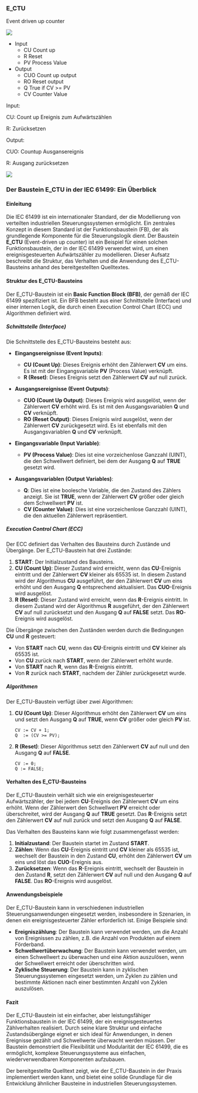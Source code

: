 ### E\_CTU

Event driven up counter

![](https://user-images.githubusercontent.com/113907528/204894537-54f1c9c9-de57-4beb-ad38-697fff012b4b.png)

*   Input
    *   CU Count up
    *   R Reset
    *   PV Process Value
*   Output
    *   CUO Count up output
    *   RO Reset output
    *   Q True if CV >= PV
    *   CV Counter Value

Input:

CU: Count up Ereignis zum Aufwärtszählen

R: Zurücksetzen

Output:

CUO: Countup Ausgansereignis 

R: Ausgang zurücksetzen

![](https://user-images.githubusercontent.com/113907474/227977865-15a0089f-d648-4415-947b-bf80436d0094.png)



### Der Baustein E_CTU in der IEC 61499: Ein Überblick

#### Einleitung

Die IEC 61499 ist ein internationaler Standard, der die Modellierung von verteilten industriellen Steuerungssystemen ermöglicht. Ein zentrales Konzept in diesem Standard ist der Funktionsbaustein (FB), der als grundlegende Komponente für die Steuerungslogik dient. Der Baustein **E_CTU** (Event-driven up counter) ist ein Beispiel für einen solchen Funktionsbaustein, der in der IEC 61499 verwendet wird, um einen ereignisgesteuerten Aufwärtszähler zu modellieren. Dieser Aufsatz beschreibt die Struktur, das Verhalten und die Anwendung des E_CTU-Bausteins anhand des bereitgestellten Quelltextes.

#### Struktur des E_CTU-Bausteins

Der E_CTU-Baustein ist ein **Basic Function Block (BFB)**, der gemäß der IEC 61499 spezifiziert ist. Ein BFB besteht aus einer Schnittstelle (Interface) und einer internen Logik, die durch einen Execution Control Chart (ECC) und Algorithmen definiert wird.

##### Schnittstelle (Interface)

Die Schnittstelle des E_CTU-Bausteins besteht aus:

- **Eingangsereignisse (Event Inputs)**:
  - **CU (Count Up)**: Dieses Ereignis erhöht den Zählerwert **CV** um eins. Es ist mit der Eingangsvariable **PV** (Process Value) verknüpft.
  - **R (Reset)**: Dieses Ereignis setzt den Zählerwert **CV** auf null zurück.

- **Ausgangsereignisse (Event Outputs)**:
  - **CUO (Count Up Output)**: Dieses Ereignis wird ausgelöst, wenn der Zählerwert **CV** erhöht wird. Es ist mit den Ausgangsvariablen **Q** und **CV** verknüpft.
  - **RO (Reset Output)**: Dieses Ereignis wird ausgelöst, wenn der Zählerwert **CV** zurückgesetzt wird. Es ist ebenfalls mit den Ausgangsvariablen **Q** und **CV** verknüpft.

- **Eingangsvariable (Input Variable)**:
  - **PV (Process Value)**: Dies ist eine vorzeichenlose Ganzzahl (UINT), die den Schwellwert definiert, bei dem der Ausgang **Q** auf **TRUE** gesetzt wird.

- **Ausgangsvariablen (Output Variables)**:
  - **Q**: Dies ist eine boolesche Variable, die den Zustand des Zählers anzeigt. Sie ist **TRUE**, wenn der Zählerwert **CV** größer oder gleich dem Schwellwert **PV** ist.
  - **CV (Counter Value)**: Dies ist eine vorzeichenlose Ganzzahl (UINT), die den aktuellen Zählerwert repräsentiert.

##### Execution Control Chart (ECC)

Der ECC definiert das Verhalten des Bausteins durch Zustände und Übergänge. Der E_CTU-Baustein hat drei Zustände:

1. **START**: Der Initialzustand des Bausteins.
2. **CU (Count Up)**: Dieser Zustand wird erreicht, wenn das **CU**-Ereignis eintritt und der Zählerwert **CV** kleiner als 65535 ist. In diesem Zustand wird der Algorithmus **CU** ausgeführt, der den Zählerwert **CV** um eins erhöht und den Ausgang **Q** entsprechend aktualisiert. Das **CUO**-Ereignis wird ausgelöst.
3. **R (Reset)**: Dieser Zustand wird erreicht, wenn das **R**-Ereignis eintritt. In diesem Zustand wird der Algorithmus **R** ausgeführt, der den Zählerwert **CV** auf null zurücksetzt und den Ausgang **Q** auf **FALSE** setzt. Das **RO**-Ereignis wird ausgelöst.

Die Übergänge zwischen den Zuständen werden durch die Bedingungen **CU** und **R** gesteuert:

- Von **START** nach **CU**, wenn das **CU**-Ereignis eintritt und **CV** kleiner als 65535 ist.
- Von **CU** zurück nach **START**, wenn der Zählerwert erhöht wurde.
- Von **START** nach **R**, wenn das **R**-Ereignis eintritt.
- Von **R** zurück nach **START**, nachdem der Zähler zurückgesetzt wurde.

##### Algorithmen

Der E_CTU-Baustein verfügt über zwei Algorithmen:

1. **CU (Count Up)**: Dieser Algorithmus erhöht den Zählerwert **CV** um eins und setzt den Ausgang **Q** auf **TRUE**, wenn **CV** größer oder gleich **PV** ist.
   ```structured-text
   CV := CV + 1;
   Q  := (CV >= PV);
   ```

2. **R (Reset)**: Dieser Algorithmus setzt den Zählerwert **CV** auf null und den Ausgang **Q** auf **FALSE**.
   ```structured-text
   CV := 0;
   Q := FALSE;
   ```

#### Verhalten des E_CTU-Bausteins

Der E_CTU-Baustein verhält sich wie ein ereignisgesteuerter Aufwärtszähler, der bei jedem **CU**-Ereignis den Zählerwert **CV** um eins erhöht. Wenn der Zählerwert den Schwellwert **PV** erreicht oder überschreitet, wird der Ausgang **Q** auf **TRUE** gesetzt. Das **R**-Ereignis setzt den Zählerwert **CV** auf null zurück und setzt den Ausgang **Q** auf **FALSE**.

Das Verhalten des Bausteins kann wie folgt zusammengefasst werden:

1. **Initialzustand**: Der Baustein startet im Zustand **START**.
2. **Zählen**: Wenn das **CU**-Ereignis eintritt und **CV** kleiner als 65535 ist, wechselt der Baustein in den Zustand **CU**, erhöht den Zählerwert **CV** um eins und löst das **CUO**-Ereignis aus.
3. **Zurücksetzen**: Wenn das **R**-Ereignis eintritt, wechselt der Baustein in den Zustand **R**, setzt den Zählerwert **CV** auf null und den Ausgang **Q** auf **FALSE**. Das **RO**-Ereignis wird ausgelöst.

#### Anwendungsbeispiele

Der E_CTU-Baustein kann in verschiedenen industriellen Steuerungsanwendungen eingesetzt werden, insbesondere in Szenarien, in denen ein ereignisgesteuerter Zähler erforderlich ist. Einige Beispiele sind:

- **Ereigniszählung**: Der Baustein kann verwendet werden, um die Anzahl von Ereignissen zu zählen, z.B. die Anzahl von Produkten auf einem Förderband.
- **Schwellwertüberwachung**: Der Baustein kann verwendet werden, um einen Schwellwert zu überwachen und eine Aktion auszulösen, wenn der Schwellwert erreicht oder überschritten wird.
- **Zyklische Steuerung**: Der Baustein kann in zyklischen Steuerungssystemen eingesetzt werden, um Zyklen zu zählen und bestimmte Aktionen nach einer bestimmten Anzahl von Zyklen auszulösen.

#### Fazit

Der E_CTU-Baustein ist ein einfacher, aber leistungsfähiger Funktionsbaustein in der IEC 61499, der ein ereignisgesteuertes Zählverhalten realisiert. Durch seine klare Struktur und einfache Zustandsübergänge eignet er sich ideal für Anwendungen, in denen Ereignisse gezählt und Schwellwerte überwacht werden müssen. Der Baustein demonstriert die Flexibilität und Modularität der IEC 61499, die es ermöglicht, komplexe Steuerungssysteme aus einfachen, wiederverwendbaren Komponenten aufzubauen.

Der bereitgestellte Quelltext zeigt, wie der E_CTU-Baustein in der Praxis implementiert werden kann, und bietet eine solide Grundlage für die Entwicklung ähnlicher Bausteine in industriellen Steuerungssystemen.
